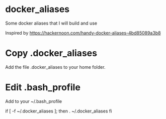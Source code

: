 # docker_aliases
Some docker aliases that I will build and use

Inspired by https://hackernoon.com/handy-docker-aliases-4bd85089a3b8

# Copy .docker_aliases
Add the file .docker_aliases to your home folder.

# Edit .bash_profile
Add to your ~/.bash_profile

if [ -f ~/.docker_aliases ]; then
    . ~/.docker_aliases
fi

